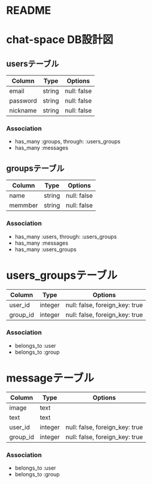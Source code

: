 # README

# chat-space DB設計図
## usersテーブル
|Column|Type|Options|
|------|----|-------|
|email|string|null: false|
|password|string|null: false|
|nickname|string|null: false|
### Association
- has_many :groups, through:  :users_groups
- has_many :messages

## groupsテーブル
|Column|Type|Options|
|------|----|-------|
|name|string|null: false|
|memmber|string|null: false|
### Association
- has_many :users, through:  :users_groups
- has_many :messages
- has_many :users_groups

# users_groupsテーブル
|Column|Type|Options|
|------|----|-------|
|user_id|integer|null: false, foreign_key: true|
|group_id|integer|null: false, foreign_key: true|
### Association
- belongs_to :user
- belongs_to :group

# messageテーブル
|Column|Type|Options|
|------|----|-------|
|image|text||
|text|text||
|user_id|integer|null: false, foreign_key: true|
|group_id|integer|null: false, foreign_key: true|
### Association
- belongs_to :user
- belongs_to :group